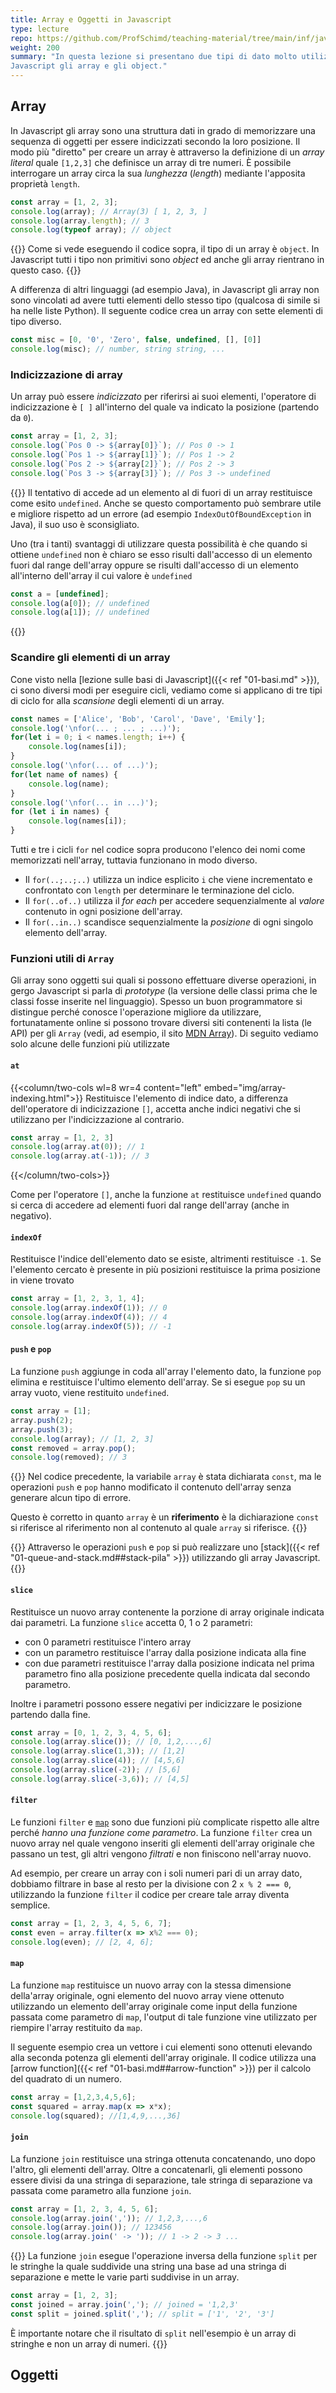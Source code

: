 ```yaml
---
title: Array e Oggetti in Javascript
type: lecture
repo: https://github.com/ProfSchimd/teaching-material/tree/main/inf/javascript/lang
weight: 200
summary: "In questa lezione si presentano due tipi di dato molto utilizzati in
Javascript gli array e gli object."
---
```


## Array
In Javascript gli array sono una struttura dati in grado di memorizzare una
sequenza di oggetti per essere indicizzati secondo la loro posizione. Il modo più
"diretto" per creare un array è attraverso la definizione di un *array literal*
quale `[1,2,3]` che definisce un array di tre numeri. È possibile interrogare un
array circa la sua *lunghezza* (*length*) mediante l'apposita proprietà `length`.

```javascript
const array = [1, 2, 3];
console.log(array); // Array(3) [ 1, 2, 3, ]
console.log(array.length); // 3
console.log(typeof array); // object
```

{{<observe>}}
Come si vede eseguendo il codice sopra, il tipo di un array è `object`. In Javascript
tutti i tipo non primitivi sono *object* ed anche gli array rientrano in questo
caso.
{{</observe>}}

A differenza di altri linguaggi (ad esempio Java), in Javascript gli array non
sono vincolati ad avere tutti elementi dello stesso tipo (qualcosa di simile si
ha nelle liste Python). Il seguente codice crea un array con sette elementi di
tipo diverso.

```javascript
const misc = [0, '0', 'Zero', false, undefined, [], [0]]
console.log(misc); // number, string string, ...
```

### Indicizzazione di array

Un array può essere *indicizzato* per riferirsi ai suoi elementi, l'operatore di
indicizzazione è `[ ]` all'interno del quale va indicato la posizione (partendo
da `0`).

```javascript
const array = [1, 2, 3];
console.log(`Pos 0 -> ${array[0]}`); // Pos 0 -> 1
console.log(`Pos 1 -> ${array[1]}`); // Pos 1 -> 2
console.log(`Pos 2 -> ${array[2]}`); // Pos 2 -> 3
console.log(`Pos 3 -> ${array[3]}`); // Pos 3 -> undefined
```

{{<attention>}}
Il tentativo di accede ad un elemento al di fuori di un array restituisce come
esito `undefined`. Anche se questo comportamento può sembrare utile e migliore
rispetto ad un errore (ad esempio `IndexOutOfBoundException` in Java), il suo uso
è sconsigliato.

Uno (tra i tanti) svantaggi di utilizzare questa possibilità è che quando si
ottiene `undefined` non è chiaro se esso risulti dall'accesso di un elemento fuori
dal range dell'array oppure se risulti dall'accesso di un elemento all'interno
dell'array il cui valore è `undefined`

```javascript
const a = [undefined];
console.log(a[0]); // undefined
console.log(a[1]); // undefined
```
{{</attention>}}

### Scandire gli elementi di un array
Cone visto nella [lezione sulle basi di Javascript]({{< ref "01-basi.md" >}}),
ci sono diversi modi per eseguire cicli, vediamo come si applicano di tre tipi
di ciclo for alla *scansione* degli elementi di un array.

```javascript
const names = ['Alice', 'Bob', 'Carol', 'Dave', 'Emily'];
console.log('\nfor(... ; ... ; ...)');
for(let i = 0; i < names.length; i++) {
    console.log(names[i]);
}
console.log('\nfor(... of ...)');
for(let name of names) {
    console.log(name);
}
console.log('\nfor(... in ...)');
for (let i in names) {
    console.log(names[i]);
}
```

Tutti e tre i cicli `for` nel codice sopra producono l'elenco dei nomi come
memorizzati nell'array, tuttavia funzionano in modo diverso.
* Il `for(..;..;..)` utilizza un indice esplicito `i` che viene incrementato
e confrontato con `length` per determinare le terminazione del ciclo.
* Il `for(..of..)` utilizza il *for each* per accedere sequenzialmente al
*valore* contenuto in ogni posizione dell'array.
* Il `for(..in..)` scandisce sequenzialmente la *posizione* di ogni singolo
elemento dell'array.

### Funzioni utili di `Array`
Gli array sono oggetti sui quali si possono effettuare diverse operazioni, in
gergo Javascript si parla di *prototype* (la versione delle classi prima che le
classi fosse inserite nel linguaggio). Spesso un buon programmatore si distingue
perché conosce l'operazione migliore da utilizzare, fortunatamente online si
possono trovare diversi siti contenenti la lista (le API) per gli `Array` (vedi,
ad esempio, il sito [MDN Array][1]). Di seguito vediamo solo alcune delle funzioni
più utilizzate

#### `at`
{{<column/two-cols wl=8 wr=4 content="left" embed="img/array-indexing.html">}}
Restituisce l'elemento di indice dato, a differenza dell'operatore di indicizzazione
`[]`, accetta anche indici negativi che si utilizzano per l'indicizzazione al
contrario.

```javascript
const array = [1, 2, 3]
console.log(array.at(0)); // 1
console.log(array.at(-1)); // 3
```

{{</column/two-cols>}}

Come per l'operatore `[]`, anche la funzione `at` restituisce `undefined` quando
si cerca di accedere ad elementi fuori dal range dell'array (anche in negativo).

#### `indexOf`
Restituisce l'indice dell'elemento dato se esiste, altrimenti restituisce `-1`.
Se l'elemento cercato è presente in più posizioni restituisce la prima posizione
in viene trovato
```javascript
const array = [1, 2, 3, 1, 4];
console.log(array.indexOf(1)); // 0
console.log(array.indexOf(4)); // 4
console.log(array.indexOf(5)); // -1
```

#### `push` e `pop`
La funzione `push` aggiunge in coda all'array l'elemento dato, la funzione `pop`
elimina e restituisce l'ultimo elemento dell'array. Se si esegue `pop` su un
array vuoto, viene restituito `undefined`.

```javascript
const array = [1];
array.push(2);
array.push(3);
console.log(array); // [1, 2, 3]
const removed = array.pop(); 
console.log(removed); // 3
```

{{<attention>}}
Nel codice precedente, la variabile `array` è stata dichiarata `const`, ma le
operazioni `push` e `pop` hanno modificato il contenuto dell'array senza generare
alcun tipo di errore.

Questo è corretto in quanto `array` è un **riferimento** è la dichiarazione `const`
si riferisce al riferimento non al contenuto al quale `array` si riferisce.
{{</attention>}}

{{<observe>}}
Attraverso le operazioni `push` e `pop` si può realizzare uno [stack]({{< ref "01-queue-and-stack.md##stack-pila" >}}) utilizzando gli array Javascript.
{{</observe>}}

#### `slice`
Restituisce un nuovo array contenente la porzione di array originale indicata
dai parametri. La funzione `slice` accetta 0, 1 o 2 parametri:
* con 0 parametri restituisce l'intero array
* con un parametro restituisce l'array dalla posizione indicata alla fine
* con due parametri restituisce l'array dalla posizione indicata nel prima
parametro fino alla posizione precedente quella indicata dal secondo parametro.

Inoltre i parametri possono essere negativi per indicizzare le posizione partendo
dalla fine.

```javascript
const array = [0, 1, 2, 3, 4, 5, 6];
console.log(array.slice()); // [0, 1,2,...,6]
console.log(array.slice(1,3)); // [1,2]
console.log(array.slice(4)); // [4,5,6]
console.log(array.slice(-2)); // [5,6]
console.log(array.slice(-3,6)); // [4,5]
```

#### `filter`
Le funzioni `filter` e [`map`](#map) sono due funzioni più complicate rispetto
alle altre perché *hanno una funzione come parametro*. La funzione `filter` crea
un nuovo array nel quale vengono inseriti gli elementi dell'array originale che
passano un test, gli altri vengono *filtrati* e non finiscono nell'array nuovo.

Ad esempio, per creare un array con i soli numeri pari di un array dato, dobbiamo
filtrare in base al resto per la divisione con 2 `x % 2 === 0`, utilizzando la
funzione `filter` il codice per creare tale array diventa semplice.

```javascript
const array = [1, 2, 3, 4, 5, 6, 7];
const even = array.filter(x => x%2 === 0);
console.log(even); // [2, 4, 6];
```

#### `map`
La funzione `map` restituisce un nuovo array con la stessa dimensione della'array
originale, ogni elemento del nuovo array viene ottenuto utilizzando un elemento
dell'array originale come input della funzione passata come parametro di `map`,
l'output di tale funzione vine utilizzato per riempire l'array restituito da `map`.

Il seguente esempio crea un vettore i cui elementi sono ottenuti elevando alla
seconda potenza gli elementi dell'array originale. Il codice utilizza una
[arrow function]({{< ref "01-basi.md##arrow-function" >}}) per il calcolo del
quadrato di un numero.

```javascript
const array = [1,2,3,4,5,6];
const squared = array.map(x => x*x);
console.log(squared); //[1,4,9,...,36]
```

#### `join`
La funzione `join` restituisce una stringa ottenuta concatenando, uno dopo l'altro,
gli elementi dell'array. Oltre a concatenarli, gli elementi possono essere divisi
da una stringa di separazione, tale stringa di separazione va passata come parametro
alla funzione `join`.

```javascript
const array = [1, 2, 3, 4, 5, 6];
console.log(array.join(',')); // 1,2,3,...,6
console.log(array.join()); // 123456
console.log(array.join(' -> ')); // 1 -> 2 -> 3 ...
```

{{<observe>}}
La funzione `join` esegue l'operazione inversa della funzione `split` per le
stringhe la quale suddivide una string una base ad una stringa di separazione e
mette le varie parti suddivise in un array.

```javascript
const array = [1, 2, 3];
const joined = array.join(','); // joined = '1,2,3'
const split = joined.split(','); // split = ['1', '2', '3']
```

È importante notare che il risultato di `split` nell'esempio è un array di stringhe
e non un array di numeri.
{{</observe>}}

## Oggetti

[1]: https://developer.mozilla.org/en-US/docs/Web/JavaScript/Reference/Global_Objects/Array